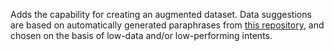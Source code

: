 Adds the capability for creating an augmented dataset. Data suggestions are based on automatically generated paraphrases from [this repository](https://github.com/RasaHQ/paraphraser/), and chosen on the basis of low-data and/or low-performing intents.
